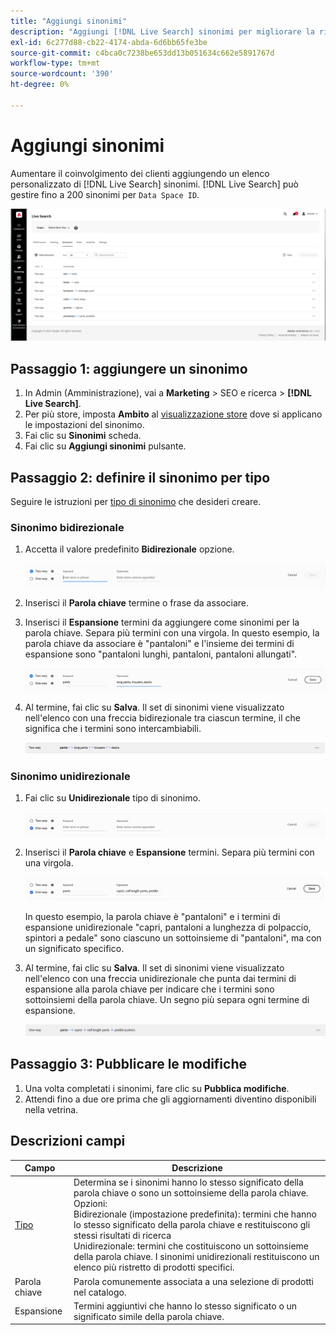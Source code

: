 ```yaml
---
title: "Aggiungi sinonimi"
description: "Aggiungi [!DNL Live Search] sinonimi per migliorare la risposta alle richieste di ricerca."
exl-id: 6c277d88-cb22-4174-abda-6d6bb65fe3be
source-git-commit: c4bca0c7238be653dd13b051634c662e5891767d
workflow-type: tm+mt
source-wordcount: '390'
ht-degree: 0%

---
```


# Aggiungi sinonimi

Aumentare il coinvolgimento dei clienti aggiungendo un elenco personalizzato di [!DNL Live Search] sinonimi. [!DNL Live Search] può gestire fino a 200 sinonimi per `Data Space ID`.

![[!DNL Live Search] sinonimi](assets/synonym-workspace.png)

## Passaggio 1: aggiungere un sinonimo

1. In Admin (Amministrazione), vai a **Marketing** > SEO e ricerca > **[!DNL Live Search]**.
1. Per più store, imposta **Ambito** al [visualizzazione store](https://experienceleague.adobe.com/docs/commerce-admin/start/setup/websites-stores-views.html#scope-settings) dove si applicano le impostazioni del sinonimo.
1. Fai clic su **Sinonimi** scheda.
1. Fai clic su **Aggiungi sinonimi** pulsante.

## Passaggio 2: definire il sinonimo per tipo

Seguire le istruzioni per [tipo di sinonimo](synonyms-type.md) che desideri creare.

### Sinonimo bidirezionale

1. Accetta il valore predefinito **Bidirezionale** opzione.

   ![Aggiungi sinonimo bidirezionale](assets/synonym-add-two-way.png)


1. Inserisci il **Parola chiave** termine o frase da associare.
1. Inserisci il **Espansione** termini da aggiungere come sinonimi per la parola chiave. Separa più termini con una virgola.
In questo esempio, la parola chiave da associare è &quot;pantaloni&quot; e l&#39;insieme dei termini di espansione sono &quot;pantaloni lunghi, pantaloni, pantaloni allungati&quot;.

   ![Esempio di sinonimo bidirezionale](assets/synonym-add-two-way-example.png)

1. Al termine, fai clic su **Salva**.
Il set di sinonimi viene visualizzato nell&#39;elenco con una freccia bidirezionale tra ciascun termine, il che significa che i termini sono intercambiabili.

   ![Sinonimo bidirezionale](assets/synonym-two-way.png)

### Sinonimo unidirezionale

1. Fai clic su **Unidirezionale** tipo di sinonimo.

   ![Aggiungi sinonimo unidirezionale](assets/synonym-add-one-way.png)

1. Inserisci il **Parola chiave** e **Espansione** termini. Separa più termini con una virgola.

   ![Esempio di sinonimo unidirezionale](assets/synonym-add-one-way-example.png)

   In questo esempio, la parola chiave è &quot;pantaloni&quot; e i termini di espansione unidirezionale &quot;capri, pantaloni a lunghezza di polpaccio, spintori a pedale&quot; sono ciascuno un sottoinsieme di &quot;pantaloni&quot;, ma con un significato specifico.

1. Al termine, fai clic su **Salva**.
Il set di sinonimi viene visualizzato nell&#39;elenco con una freccia unidirezionale che punta dai termini di espansione alla parola chiave per indicare che i termini sono sottoinsiemi della parola chiave. Un segno più separa ogni termine di espansione.

   ![Sinonimo unidirezionale](assets/synonym-one-way.png)

## Passaggio 3: Pubblicare le modifiche

1. Una volta completati i sinonimi, fare clic su **Pubblica modifiche**.
1. Attendi fino a due ore prima che gli aggiornamenti diventino disponibili nella vetrina.

## Descrizioni campi

| Campo | Descrizione |
|--- |--- |
| [Tipo](synonyms.md) | Determina se i sinonimi hanno lo stesso significato della parola chiave o sono un sottoinsieme della parola chiave. Opzioni:<br />Bidirezionale (impostazione predefinita): termini che hanno lo stesso significato della parola chiave e restituiscono gli stessi risultati di ricerca<br />Unidirezionale: termini che costituiscono un sottoinsieme della parola chiave. I sinonimi unidirezionali restituiscono un elenco più ristretto di prodotti specifici. |
| Parola chiave | Parola comunemente associata a una selezione di prodotti nel catalogo. |
| Espansione | Termini aggiuntivi che hanno lo stesso significato o un significato simile della parola chiave. |
